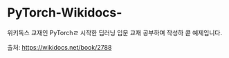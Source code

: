 # PyTorch-Wikidocs-

위키독스 교재인 PyTorchㄹ 시작한 딥러닝 입문 교재 공부하며 작성하 콛 예제입니다. 

출처: https://wikidocs.net/book/2788 
